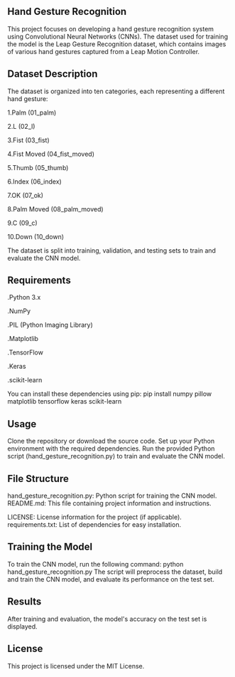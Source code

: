 **Hand Gesture Recognition**
----------------------------------------------------------------------------------------------
This project focuses on developing a hand gesture recognition system using Convolutional Neural Networks (CNNs). The dataset used for training the model is the Leap Gesture Recognition dataset, which contains images of various hand gestures captured from a Leap Motion Controller.

**Dataset Description**
----------------------------------------------------------------------------------------------
The dataset is organized into ten categories, each representing a different hand gesture:

1.Palm (01_palm)

2.L (02_l)

3.Fist (03_fist)

4.Fist Moved (04_fist_moved)

5.Thumb (05_thumb)

6.Index (06_index)

7.OK (07_ok)

8.Palm Moved (08_palm_moved)

9.C (09_c)

10.Down (10_down)

The dataset is split into training, validation, and testing sets to train and evaluate the CNN model.

**Requirements**
----------------------------------------------------------------------------------------------
.Python 3.x

.NumPy

.PIL (Python Imaging Library)

.Matplotlib

.TensorFlow

.Keras

.scikit-learn

You can install these dependencies using pip: pip install numpy pillow matplotlib tensorflow keras scikit-learn

**Usage**
----------------------------------------------------------------------------------------------
Clone the repository or download the source code. Set up your Python environment with the required dependencies. Run the provided Python script (hand_gesture_recognition.py) to train and evaluate the CNN model.

**File Structure**
----------------------------------------------------------------------------------------------
hand_gesture_recognition.py: Python script for training the CNN model. README.md: This file containing project information and instructions.

LICENSE: License information for the project (if applicable). requirements.txt: List of dependencies for easy installation.

**Training the Model**
----------------------------------------------------------------------------------------------
To train the CNN model, run the following command: python hand_gesture_recognition.py The script will preprocess the dataset, build and train the CNN model, and evaluate its performance on the test set.

**Results**
----------------------------------------------------------------------------------------------
After training and evaluation, the model's accuracy on the test set is displayed.

**License**
----------------------------------------------------------------------------------------------
This project is licensed under the MIT License.
